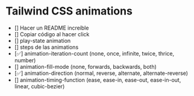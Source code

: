 # Tailwind CSS animations

- [] Hacer un README increíble
- [] Copiar código al hacer click
- [] play-state animation
- [] steps de las animations
- [✅] animation-iteration-count (none, once, infinite, twice, thrice, number)
- [] animation-fill-mode (none, forwards, backwards, both)
- [✅] animation-direction (normal, reverse, alternate, alternate-reverse)
- [] animation-timing-function (ease, ease-in, ease-out, ease-in-out, linear, cubic-bezier)
